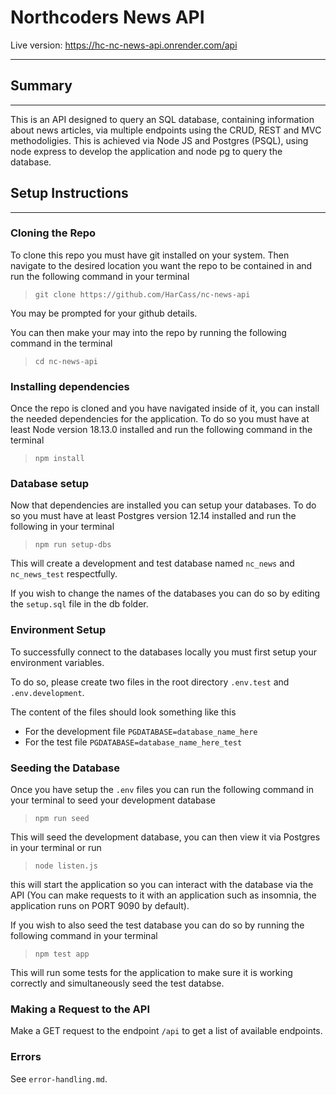 # Northcoders News API
Live version: https://hc-nc-news-api.onrender.com/api
- - - 
## Summary
- - -
This is an API designed to query an SQL database, containing information about news articles, via multiple endpoints using the CRUD, REST and MVC methodoligies. This is achieved via Node JS and Postgres (PSQL), using node express to develop the application and node pg to query the database.

## Setup Instructions
- - -
### Cloning the Repo
To clone this repo you must have git installed on your system. Then navigate to the desired location you want the repo to be contained in and run the following command in your terminal
> `git clone https://github.com/HarCass/nc-news-api`

You may be prompted for your github details.

You can then make your may into the repo by running the following command in the terminal
> `cd nc-news-api`
### Installing dependencies
Once the repo is cloned and you have navigated inside of it, you can install the needed dependencies for the application. To do so you must have at least Node version 18.13.0 installed and run the following command in the terminal
>`npm install`
### Database setup
Now that dependencies are installed you can setup your databases. To do so you must have at least Postgres version 12.14 installed and run the following in your terminal
>`npm run setup-dbs`

This will create a development and test database named `nc_news` and `nc_news_test` respectfully.

If you wish to change the names of the databases you can do so by editing the `setup.sql` file in the db folder.
### Environment Setup
To successfully connect to the databases locally you must first setup your environment variables.

To do so, please create two files in the root directory `.env.test` and `.env.development`.

The content of the files should look something like this
- For the development file `PGDATABASE=database_name_here`
- For the test file `PGDATABASE=database_name_here_test`
### Seeding the Database
Once you have setup the `.env` files you can run the following command in your terminal to seed your development database
>`npm run seed`

This will seed the development database, you can then view it via Postgres in your terminal or run
>`node listen.js`

this will start the application so you can interact with the database via the API (You can make requests to it with an application such as insomnia, the application runs on PORT 9090 by default).

If you wish to also seed the test database you can do so by running the following command in your terminal
>`npm test app`

This will run some tests for the application to make sure it is working correctly and simultaneously seed the test databse.
### Making a Request to the API
Make a GET request to the endpoint `/api` to get a list of available endpoints.
### Errors
See `error-handling.md`.